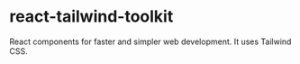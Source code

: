 # react-tailwind-toolkit

React components for faster and simpler web development. It uses Tailwind CSS.
